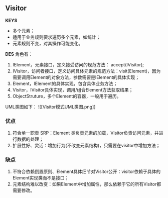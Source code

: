 ## Visitor
**KEYS**
- 多个元素；
- 适用于业务规则要求遍历多个元素，如统计；
- 元素规则不变，对其操作可能变化。

**DES**
角色有：
1. IElement，元素接口，定义接受访问的规范方法： accept(IVisitor);
2. IVisitor，访问者接口，定义访问具体元素的规范方法：visit(Element)，因为需要调用Element的对象方法，参数需要是IElement的具体实现；
3. Element，IElement的具体实现，包含具体业务方法；
4. Visitor，IVisitor具体实现，调用/组合Element方法获取结果；
5. ObjectStruture，多个Element的容器，一般用于遍历。


UML类图如下：
![[Visitor模式UML类图.png]]

### 优点
1. 符合单一职责 SRP：Element 类负责元素的加载，Visitor负责访问元素，并进行数据的处理；
2. 扩展性好、灵活：增加行为(不改变元素结构)，只需要在visitor中增加方法；

### 缺点
1. 不符合依赖倒置原则、Element具体细节对Visitor公开：visitor依赖于具体的Element实现类而不是接口；
2. 元素结构难以改变：如果Element中增加属性，那么依赖于它的所有Visitor都需要修改。

